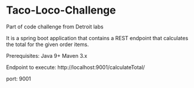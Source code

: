 # Taco-Loco-Challenge
Part of code challenge from Detroit labs

It is a spring boot application that contains a REST endpoint that calculates the total for the given order items.

Prerequisites:
Java 9+
Maven 3.x

Endpoint to execute:
http://localhost:9001/calculateTotal/

port: 9001





